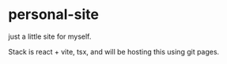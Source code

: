 # personal-site
just a little site for myself. 

Stack is react + vite, tsx, and will be hosting this using git pages. 


